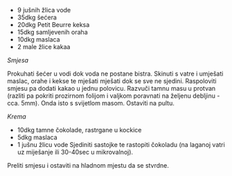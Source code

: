 * 9 jušnih žlica vode
* 35dkg šećera
* 20dkg Petit Beurre keksa
* 15dkg samljevenih oraha
* 10dkg maslaca
* 2 male žlice kakaa

*Smjesa*

Prokuhati šećer u vodi dok voda ne postane bistra. Skinuti s vatre i umješati
maslac, orahe i kekse te mješati mješati dok se sve ne sjedini. Raspoloviti
smjesu pa dodati kakao u jednu polovicu. Razvuči tamnu masu u protvan (razliti
pa pokriti prozirnom folijom i valjkom poravnati na željenu debljinu -
cca. 5mm). Onda isto s svijetlom masom. Ostaviti na pultu.

*Krema*
- 10dkg tamne čokolade, rastrgane u kockice
- 5dkg maslaca
- 1 jušnu žlicu vode
Sjediniti sastojke te rastopiti čokoladu (na laganoj vatri uz miješanje ili
30-40sec u mikrovalnoj).

Preliti smjesu i ostaviti na hladnom mjestu da se stvrdne.

